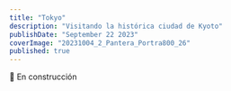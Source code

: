 ```yaml
---
title: "Tokyo"
description: "Visitando la histórica ciudad de Kyoto"
publishDate: "September 22 2023"
coverImage: "20231004_2_Pantera_Portra800_26"
published: true
---
```


🚧 En construcción
